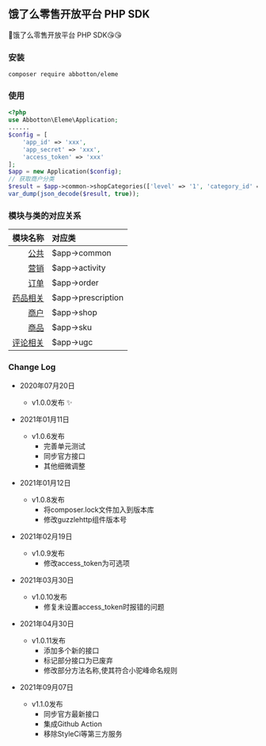 ## 饿了么零售开放平台 PHP SDK
:clap:饿了么零售开放平台 PHP SDK:kissing_heart::kissing_heart:

### 安装
```shell script
composer require abbotton/eleme
```

### 使用
```php
<?php
use Abbotton\Eleme\Application;
......
$config = [
    'app_id' => 'xxx',
    'app_secret' => 'xxx',
    'access_token' => 'xxx'
];
$app = new Application($config);
// 获取商户分类
$result = $app->common->shopCategories(['level' => '1', 'category_id' => '166']);
var_dump(json_decode($result, true));
```

### 模块与类的对应关系
| 模块名称 | 对应类 |
| ----: | :---- |
| [公共](https://open-be.ele.me/dev/api/apidoc#/%E5%85%AC%E5%85%B1) | $app->common |
| [营销](https://open-be.ele.me/dev/api/apidoc#/%E8%90%A5%E9%94%80) | $app->activity |
| [订单](https://open-be.ele.me/dev/api/apidoc#/%E8%AE%A2%E5%8D%95) | $app->order |
| [药品相关](https://open-be.ele.me/dev/api/apidoc#/detail/drug.prescription.files) | $app->prescription |
| [商户](https://open-be.ele.me/dev/api/apidoc#/%E5%95%86%E6%88%B7) | $app->shop |
| [商品](https://open-be.ele.me/dev/api/apidoc#/%E5%95%86%E5%93%81) | $app->sku |
| [评论相关](https://open-be.ele.me/dev/api/apidoc#/detail/ugc.reply) | $app->ugc |

### Change Log
* 2020年07月20日
    - v1.0.0发布 :sparkles:
    
* 2021年01月11日
    - v1.0.6发布
        - 完善单元测试
        - 同步官方接口
        - 其他细微调整
    
* 2021年01月12日
    - v1.0.8发布
        - 将composer.lock文件加入到版本库
        - 修改guzzlehttp组件版本号
    
* 2021年02月19日
    - v1.0.9发布
        - 修改access_token为可选项

* 2021年03月30日
    - v1.0.10发布
        - 修复未设置access_token时报错的问题

* 2021年04月30日
    - v1.0.11发布
        - 添加多个新的接口
        - 标记部分接口为已废弃
        - 修改部分方法名称,使其符合小驼峰命名规则
        
* 2021年09月07日
    - v1.1.0发布
        - 同步官方最新接口
        - 集成Github Action
        - 移除StyleCi等第三方服务
